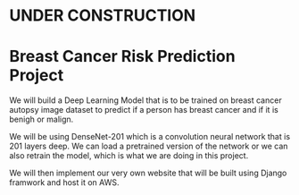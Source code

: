 # UNDER CONSTRUCTION

# Breast Cancer Risk Prediction Project

We will build a Deep Learning Model that is to be trained on breast cancer autopsy image dataset to predict if a person has breast cancer and if it is benigh or malign. 

We will be using DenseNet-201 which is a convolution neural network that is 201 layers deep. We can load a pretrained version of the network or we can also retrain the model, 
which is what we are doing in this project. 

We will then implement our very own website that will be built using Django framwork and host it on AWS.
